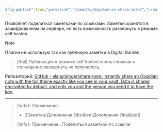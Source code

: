 ```yaml
---
{"dg-publish":true,"permalink":"/zametki/dopolnenie-share-note/","created":"2024-09-10 21:27","updated":"2024-09-23T22:53:49+03:00"}
---
```


Позволяет поделиться заметками по ссылками. Заметки хранятся в зашифрованном на сервере, но есть возможность развернуть в режиме self hosted.

> [!note]
> Плагин не использую так как публикую заметки в Digital Garden.

> [!fail]
> Публикация в режиме self hosted очень сложная и полноценно развернуть не получилось.

Репозиторий: [GitHub - alangrainger/share-note: Instantly share an Obsidian note with the full theme exactly like you see in your vault. Data is shared encrypted by default, and only you and the person you send it to have the key.](https://github.com/alangrainger/share-note)

---
> [!urls]- Упоминания:
> - [[Заметки/Дополнения Obsidian\|Дополнения Obsidian]]

> [!info]-
> Примечание:: Поделиться заметкой по ссылке
